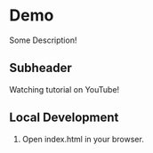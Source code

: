 # Demo

Some Description!

## Subheader
Watching tutorial on YouTube!


## Local Development

1. Open index.html in your browser.